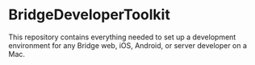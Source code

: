 # BridgeDeveloperToolkit
This repository contains everything needed to set up a development environment for any Bridge web, iOS, Android, or server developer on a Mac.
